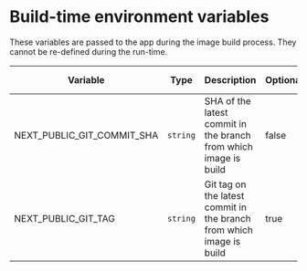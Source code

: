 # Build-time environment variables

These variables are passed to the app during the image build process. They cannot be re-defined during the run-time.

| Variable | Type | Description | Optional | Example value |
| --- | --- | --- | --- | --- |
| NEXT_PUBLIC_GIT_COMMIT_SHA | `string` | SHA of the latest commit in the branch from which image is build | false | `29d0613e` |
| NEXT_PUBLIC_GIT_TAG | `string` | Git tag on the latest commit in the branch from which image is build | true | `v1.0.0` |